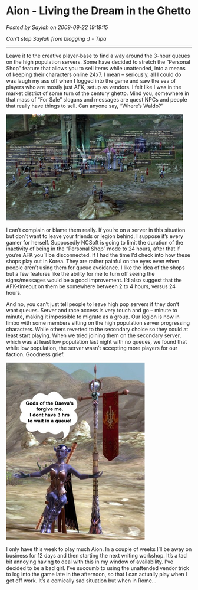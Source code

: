 # Aion - Living the Dream in the Ghetto

*Posted by Saylah on 2009-09-22 19:19:15*

*Can't stop Saylah from blogging :) - Tipa*

---

Leave it to the creative player-base to find a way around the 3-hour queues on the high population servers. Some have decided to stretch the “Personal Shop” feature that allows you to sell items while unattended, into a means of keeping their characters online 24x7. I mean – seriously, all I could do was laugh my ass off when I logged into the game and saw the sea of players who are mostly just AFK, setup as vendors. I felt like I was in the market district of some turn of the century ghetto. Mind you, somewhere in that mass of “For Sale” slogans and messages are quest NPCs and people that really have things to sell. Can anyone say, “Where’s Waldo?”

[![Where's Waldo?](../uploads/2009/09/Aion_Madness1-480x288.jpg "Where's Waldo?")](../uploads/2009/09/Aion_Madness1.JPG)

I can’t complain or blame them really. If you’re on a server in this situation but don’t want to leave your friends or legion behind, I suppose it’s every gamer for herself. Supposedly NCSoft is going to limit the duration of the inactivity of being in the “Personal Shop” mode to 24 hours, after that if you’re AFK you’ll be disconnected. If I had the time I’d check into how these shops play out in Korea. They are rather painful on the eyes even when people aren’t using them for queue avoidance. I like the idea of the shops but a few features like the ability for me to turn off seeing the signs/messages would be a good improvement. I’d also suggest that the AFK-timeout on them be somewhere between 2 to 4 hours, versus 24 hours.

And no, you can’t just tell people to leave high pop servers if they don’t want queues. Server and race access is very touch and go – minute to minute, making it impossible to migrate as a group. Our legion is now in limbo with some members sitting on the high population server progressing characters. While others reverted to the secondary choice so they could at least start playing. When we tried joining them on the secondary server, which was at least low population last night with no queues, we found that while low population, the server wasn’t accepting more players for our faction. Goodness grief. 

[![When in Rome...](../uploads/2009/09/Aion_Madness2-376x480.jpg "When in Rome...")](../uploads/2009/09/Aion_Madness2.JPG)

I only have this week to play much Aion. In a couple of weeks I’ll be away on business for 12 days and then starting the next writing workshop. It’s a tad bit annoying having to deal with this in my window of availability. I’ve decided to be a bad girl. I’ve succumb to using the unattended vendor trick to log into the game late in the afternoon, so that I can actually play when I get off work. It’s a comically sad situation but when in Rome…

